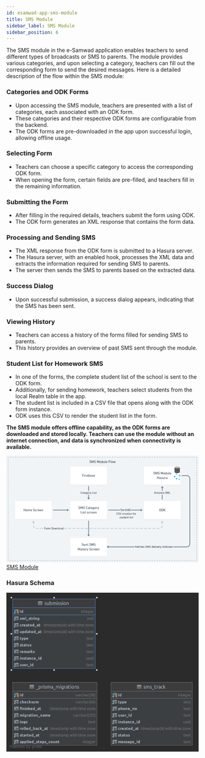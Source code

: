 ```yaml
---
id: esamwad-app-sms-module
title: SMS Module
sidebar_label: SMS Module
sidebar_position: 6
---
```


The SMS module in the e-Samwad application enables teachers to send different types of broadcasts or SMS to parents. The module provides various categories, and upon selecting a category, teachers can fill out the corresponding form to send the desired messages. Here is a detailed description of the flow within the SMS module:


### Categories and ODK Forms
- Upon accessing the SMS module, teachers are presented with a list of categories, each associated with an ODK form.
- These categories and their respective ODK forms are configurable from the backend.
- The ODK forms are pre-downloaded in the app upon successful login, allowing offline usage.
### Selecting Form
- Teachers can choose a specific category to access the corresponding ODK form.
- When opening the form, certain fields are pre-filled, and teachers fill in the remaining information.
### Submitting the Form
- After filling in the required details, teachers submit the form using ODK.
- The ODK form generates an XML response that contains the form data.
### Processing and Sending SMS
- The XML response from the ODK form is submitted to a Hasura server.
- The Hasura server, with an enabled hook, processes the XML data and extracts the information required for sending SMS to parents.
- The server then sends the SMS to parents based on the extracted data.
### Success Dialog
- Upon successful submission, a success dialog appears, indicating that the SMS has been sent.
### Viewing History
- Teachers can access a history of the forms filled for sending SMS to parents.
- This history provides an overview of past SMS sent through the module.
### Student List for Homework SMS
- In one of the forms, the complete student list of the school is sent to the ODK form.
- Additionally, for sending homework, teachers select students from the local Realm table in the app.
- The student list is included in a CSV file that opens along with the ODK form instance.
- ODK uses this CSV to render the student list in the form.

**The SMS module offers offline capability, as the ODK forms are downloaded and stored locally. Teachers can use the module without an internet connection, and data is synchronized when connectivity is available.**





![SMS Module](../../../../../../static/img/esamwad/sms_module.png)
[SMS Module](https://whimsical.com/sms-module-MGv9sGKMktr7BPhhAyMtz5)

### Hasura Schema
![SMS Module Schema](../../../../../../static/img/esamwad/sms_module_schema.png)




